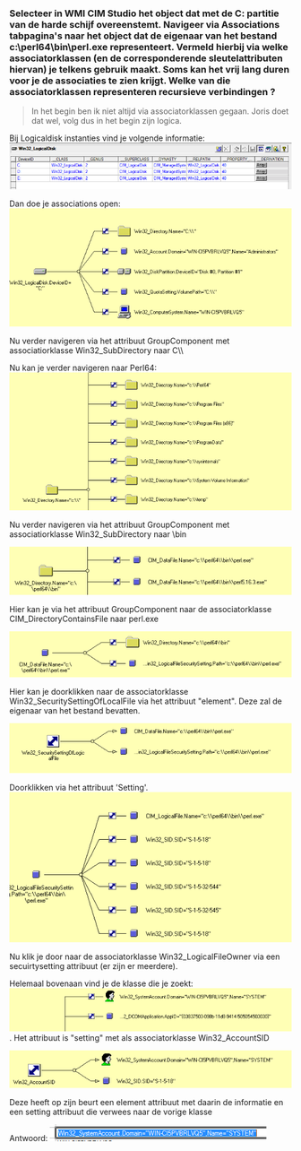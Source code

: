 ### Selecteer in WMI CIM Studio het object dat met de C: partitie van de harde schijf overeenstemt. Navigeer via Associations tabpagina's naar het object dat de eigenaar van het bestand c:\perl64\bin\perl.exe representeert. Vermeld hierbij via welke associatorklassen (en de corresponderende sleutelattributen hiervan) je telkens gebruik maakt. Soms kan het vrij lang duren voor je de associaties te zien krijgt. Welke van die associatorklassen representeren recursieve verbindingen ?

>In het begin ben ik niet altijd via associatorklassen gegaan. Joris doet dat wel, volg dus in het begin zijn logica.

Bij Logicaldisk instanties vind je volgende informatie:
![](2018-10-17-11-32-46.png)

Dan doe je associations open:
![](2018-10-17-11-34-23.png)

Nu verder navigeren via het attribuut GroupComponent met associatiorklasse Win32_SubDirectory naar C\\\

Nu kan je verder navigeren naar Perl64:
![](2018-10-17-11-35-51.png)

Nu verder navigeren via het attribuut GroupComponent met associatiorklasse Win32_SubDirectory naar \bin

![](2018-10-17-11-37-44.png)

Hier kan je via het attribuut GroupComponent naar de associatorklasse CIM_DirectoryContainsFile naar perl.exe

![](2018-10-17-11-40-45.png)

Hier kan je doorklikken naar de associatorklasse Win32_SecuritySettingOfLocalFile via het attribuut "element". Deze zal de eigenaar van het bestand bevatten.

![](2018-10-17-11-41-51.png)

Doorklikken via het attribuut 'Setting'.
![](2018-10-17-11-42-39.png)

Nu klik je door naar de associatorklasse Win32_LogicalFileOwner via een secuirtysetting attribuut (er zijn er meerdere).

Helemaal bovenaan vind je de klasse die je zoekt:
![](2018-10-17-11-44-45.png). Het attribuut is "setting" met als associatorklasse Win32_AccountSID

![](2018-10-17-11-46-06.png)

Deze heeft op zijn beurt een element attribuut met daarin de informatie en een setting attribuut die verwees naar de vorige klasse

Antwoord: 
![](2018-10-17-11-47-30.png)